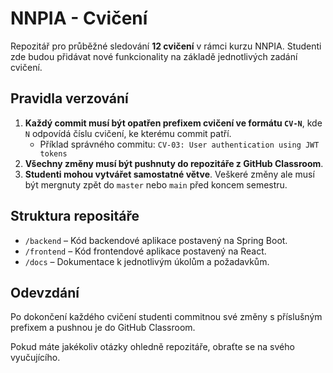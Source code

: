# NNPIA - Cvičení

Repozitář pro průběžné sledování **12 cvičení** v rámci kurzu NNPIA. Studenti zde budou přidávat nové funkcionality na základě jednotlivých zadání cvičení.

## Pravidla verzování

1. **Každý commit musí být opatřen prefixem cvičení ve formátu `CV-N`**, kde `N` odpovídá číslu cvičení, ke kterému commit patří.
    - Příklad správného commitu: `CV-03: User authentication using JWT tokens`
2. **Všechny změny musí být pushnuty do repozitáře z GitHub Classroom**.
3. **Studenti mohou vytvářet samostatné větve**. Veškeré změny ale musí být mergnuty zpět do `master` nebo `main` před koncem semestru.

## Struktura repositáře
- `/backend` – Kód backendové aplikace postavený na Spring Boot.
- `/frontend` – Kód frontendové aplikace postavený na React.
- `/docs` – Dokumentace k jednotlivým úkolům a požadavkům.

## Odevzdání
Po dokončení každého cvičení studenti commitnou své změny s příslušným prefixem a pushnou je do GitHub Classroom.

Pokud máte jakékoliv otázky ohledně repozitáře, obraťte se na svého vyučujícího.

